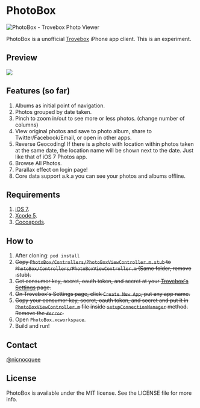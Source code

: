 PhotoBox
==

![PhotoBox - Trovebox Photo Viewer](http://f.cl.ly/items/1e272y3F0j0o33221E2P/Photo%202013-09-06%2015%2027%2042.png)

PhotoBox is a unofficial [Trovebox](https://trovebox.com/) iPhone app client. This is an experiment.

Preview
--

[![](http://f.cl.ly/items/2g2e3e1p3c1l1I342Z1V/Screen%20Shot%202013-09-02%20at%207.06.52%20PM.png)](http://www.youtube.com/watch?v=PeeV3pGwme0)


Features (so far)
--

1. Albums as initial point of navigation.
2. Photos grouped by date taken.
3. Pinch to zoom in/out to see more or less photos. (change number of columns)
4. View original photos and save to photo album, share to Twitter/Facebook/Email, or open in other apps.
5. Reverse Geocoding! If there is a photo with location within photos taken at the same date, the location name will be shown next to the date. Just like that of iOS 7 Photos app.
6. Browse All Photos.
7. Parallax effect on login page!
8. Core data support a.k.a you can see your photos and albums offline.


Requirements
--

1. [iOS 7](https://developer.apple.com/devcenter/ios/index.action).
2. [Xcode 5](https://developer.apple.com/devcenter/ios/index.action).
3. [Cocoapods](http://cocoapods.org/).

How to
--

1. After cloning: `pod install`
2. ~~Copy `PhotoBox/Controllers/PhotoBoxViewController.m.stub` to `PhotoBox/Controllers/PhotoBoxViewController.m` (Same folder, remove .stub).~~
2. ~~Get consumer key, secret, oauth token, and secret at your [Trovebox's Settings](https://nicnocquee.trovebox.com/manage/settings#apps) page.~~
3. ~~On Trovebox's Settings page, click `Create New App`, put any app name.~~
4. ~~Copy your consumer key, secret, oauth token, and secret and put it in `PhotoBoxViewController.m` file inside `setupConnectionManager` method. Remove the `#error`.~~
5. Open `PhotoBox.xcworkspace`.
5. Build and run!

Contact
--

[@nicnocquee](https://twitter.com/nicnocquee)


License
--

PhotoBox is available under the MIT license. See the LICENSE file for more info.